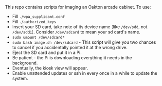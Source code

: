 This repo contains scripts for imaging an Oakton arcade cabinet. To use:

* Fill `./wpa_supplicant.conf`
* Fill `./authorized_keys`
* Insert your SD card, take note of its device name (like `/dev/sdd`, not `/dev/sdd1`). Consider `/dev/sdcard` to mean your sd card's name.
* `sudo umount /dev/sdcard*`
* `sudo bash image.sh /dev/sdcard` - This script will give you two chances to cancel if you accidentally pointed it at the wrong drive.
* Eject the SD card and put it in a Pi.
* Be patient - the Pi is downloading everything it needs in the background.
* Eventually, the kiosk view will appear.
* Enable unattended updates or ssh in every once in a while to update the system.